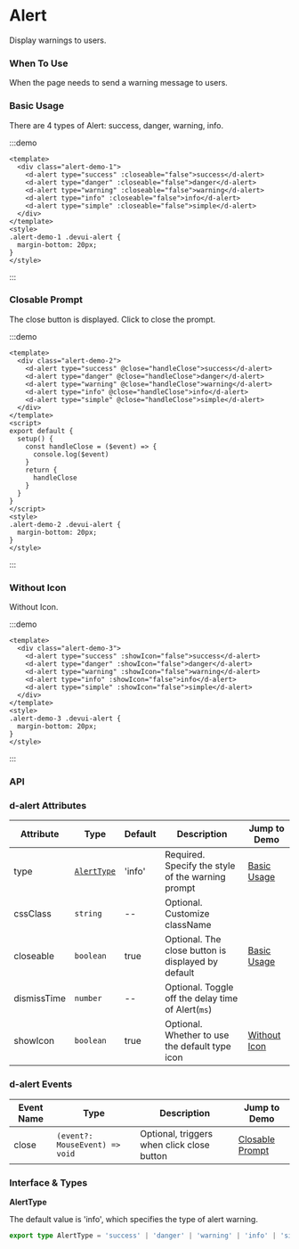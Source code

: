 # Alert

Display warnings to users.

### When To Use

When the page needs to send a warning message to users.

### Basic Usage

There are 4 types of Alert: success, danger, warning, info.

:::demo

```vue
<template>
  <div class="alert-demo-1">
    <d-alert type="success" :closeable="false">success</d-alert>
    <d-alert type="danger" :closeable="false">danger</d-alert>
    <d-alert type="warning" :closeable="false">warning</d-alert>
    <d-alert type="info" :closeable="false">info</d-alert>
    <d-alert type="simple" :closeable="false">simple</d-alert>
  </div>
</template>
<style>
.alert-demo-1 .devui-alert {
  margin-bottom: 20px;
}
</style>
```

:::

### Closable Prompt

The close button is displayed. Click to close the prompt.

:::demo

```vue
<template>
  <div class="alert-demo-2">
    <d-alert type="success" @close="handleClose">success</d-alert>
    <d-alert type="danger" @close="handleClose">danger</d-alert>
    <d-alert type="warning" @close="handleClose">warning</d-alert>
    <d-alert type="info" @close="handleClose">info</d-alert>
    <d-alert type="simple" @close="handleClose">simple</d-alert>
  </div>
</template>
<script>
export default {
  setup() {
    const handleClose = ($event) => {
      console.log($event)
    }
    return {
      handleClose
    }
  }
}
</script>
<style>
.alert-demo-2 .devui-alert {
  margin-bottom: 20px;
}
</style>
```

:::

### Without Icon

Without Icon.

:::demo

```vue
<template>
  <div class="alert-demo-3">
    <d-alert type="success" :showIcon="false">success</d-alert>
    <d-alert type="danger" :showIcon="false">danger</d-alert>
    <d-alert type="warning" :showIcon="false">warning</d-alert>
    <d-alert type="info" :showIcon="false">info</d-alert>
    <d-alert type="simple" :showIcon="false">simple</d-alert>
  </div>
</template>
<style>
.alert-demo-3 .devui-alert {
  margin-bottom: 20px;
}
</style>
```

:::

### API

### d-alert Attributes

| Attribute   | Type                      | Default | Description                                        | Jump to Demo                    |
| ----------- | ------------------------- | ------- | -------------------------------------------------- | ------------------------------- |
| type        | [`AlertType`](#AlertType) | 'info'  | Required. Specify the style of the warning prompt  | [Basic Usage](#basic-usage)     |
| cssClass    | `string`                  | --      | Optional. Customize className                      |
| closeable   | `boolean`                 | true    | Optional. The close button is displayed by default | [Basic Usage](#closable-prompt) |
| dismissTime | `number`                  | --      | Optional. Toggle off the delay time of Alert(`ms`) |
| showIcon    | `boolean`                 | true    | Optional. Whether to use the default type icon     | [Without Icon](#without-icon)   |

### d-alert Events

| Event Name | Type                           | Description                                | Jump to Demo                        |
| ---------- | ------------------------------ | ------------------------------------------ | ----------------------------------- |
| close      | `(event?: MouseEvent) => void` | Optional, triggers when click close button | [Closable Prompt](#closable-prompt) |

### Interface & Types

**AlertType**

The default value is 'info', which specifies the type of alert warning.

```ts
export type AlertType = 'success' | 'danger' | 'warning' | 'info' | 'simple'
```
